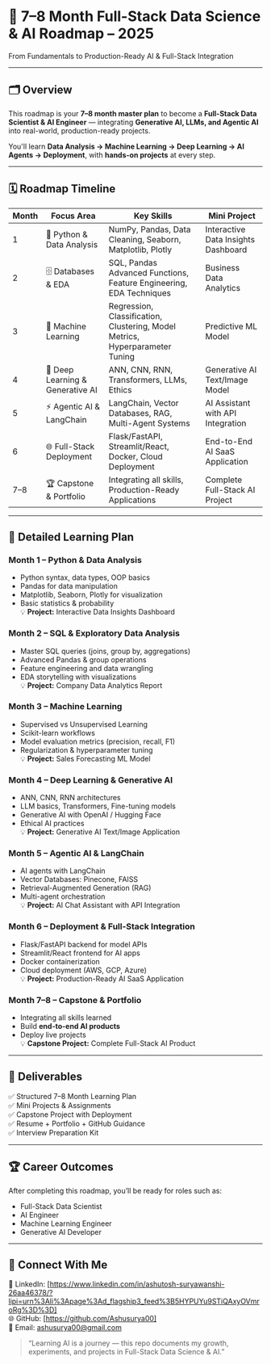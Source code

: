 # 🚀 7–8 Month Full-Stack Data Science & AI Roadmap – 2025
From Fundamentals to Production-Ready AI & Full-Stack Integration

---

## 🗂 Overview
This roadmap is your **7–8 month master plan** to become a **Full-Stack Data Scientist & AI Engineer** — integrating **Generative AI, LLMs, and Agentic AI** into real-world, production-ready projects.

You'll learn **Data Analysis → Machine Learning → Deep Learning → AI Agents → Deployment**, with **hands-on projects** at every step.

---

## 🗓 Roadmap Timeline

| Month | Focus Area | Key Skills | Mini Project |
|-------|------------|------------|--------------|
| 1     | 🐍 Python & Data Analysis | NumPy, Pandas, Data Cleaning, Seaborn, Matplotlib, Plotly | Interactive Data Insights Dashboard |
| 2     | 🗄 Databases & EDA | SQL, Pandas Advanced Functions, Feature Engineering, EDA Techniques | Business Data Analytics |
| 3     | 🤖 Machine Learning | Regression, Classification, Clustering, Model Metrics, Hyperparameter Tuning | Predictive ML Model |
| 4     | 🧠 Deep Learning & Generative AI | ANN, CNN, RNN, Transformers, LLMs, Ethics | Generative AI Text/Image Model |
| 5     | ⚡ Agentic AI & LangChain | LangChain, Vector Databases, RAG, Multi-Agent Systems | AI Assistant with API Integration |
| 6     | 🌐 Full-Stack Deployment | Flask/FastAPI, Streamlit/React, Docker, Cloud Deployment | End-to-End AI SaaS Application |
| 7–8   | 🏆 Capstone & Portfolio | Integrating all skills, Production-Ready Applications | Complete Full-Stack AI Project |

---

## 📌 Detailed Learning Plan

### Month 1 – Python & Data Analysis
- Python syntax, data types, OOP basics  
- Pandas for data manipulation  
- Matplotlib, Seaborn, Plotly for visualization  
- Basic statistics & probability  
💡 **Project:** Interactive Data Insights Dashboard  

### Month 2 – SQL & Exploratory Data Analysis
- Master SQL queries (joins, group by, aggregations)  
- Advanced Pandas & group operations  
- Feature engineering and data wrangling  
- EDA storytelling with visualizations  
💡 **Project:** Company Data Analytics Report  

### Month 3 – Machine Learning
- Supervised vs Unsupervised Learning  
- Scikit-learn workflows  
- Model evaluation metrics (precision, recall, F1)  
- Regularization & hyperparameter tuning  
💡 **Project:** Sales Forecasting ML Model  

### Month 4 – Deep Learning & Generative AI
- ANN, CNN, RNN architectures  
- LLM basics, Transformers, Fine-tuning models  
- Generative AI with OpenAI / Hugging Face  
- Ethical AI practices  
💡 **Project:** Generative AI Text/Image Application  

### Month 5 – Agentic AI & LangChain
- AI agents with LangChain  
- Vector Databases: Pinecone, FAISS  
- Retrieval-Augmented Generation (RAG)  
- Multi-agent orchestration  
💡 **Project:** AI Chat Assistant with API Integration  

### Month 6 – Deployment & Full-Stack Integration
- Flask/FastAPI backend for model APIs  
- Streamlit/React frontend for AI apps  
- Docker containerization  
- Cloud deployment (AWS, GCP, Azure)  
💡 **Project:** Production-Ready AI SaaS Application  

### Month 7–8 – Capstone & Portfolio
- Integrating all skills learned  
- Build **end-to-end AI products**  
- Deploy live projects  
💡 **Capstone Project:** Complete Full-Stack AI Product  

---

## 📂 Deliverables
✅ Structured 7–8 Month Learning Plan  
✅ Mini Projects & Assignments  
✅ Capstone Project with Deployment  
✅ Resume + Portfolio + GitHub Guidance  
✅ Interview Preparation Kit  

---

## 🏆 Career Outcomes
After completing this roadmap, you’ll be ready for roles such as:  

- Full-Stack Data Scientist  
- AI Engineer  
- Machine Learning Engineer  
- Generative AI Developer  

---

## 🔗 Connect With Me
💼 LinkedIn: [https://www.linkedin.com/in/ashutosh-suryawanshi-26aa46378/?lipi=urn%3Ali%3Apage%3Ad_flagship3_feed%3B5HYPUYu9STiQAxyOVmroRg%3D%3D]  
🌐 GitHub: [https://github.com/Ashusurya00]  
📧 Email: ashusurya00@gmail.com

> “Learning AI is a journey — this repo documents my growth, experiments, and projects in Full-Stack Data Science & AI.”
